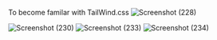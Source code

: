 To become familar with TailWind.css
![Screenshot (228)](https://user-images.githubusercontent.com/105300437/197340991-4d864a3c-1d43-4a97-b37a-17982493d8a6.png)

![Screenshot (230)](https://user-images.githubusercontent.com/105300437/197341036-a522654c-dab0-4372-9aaa-c8c550c459d0.png)
![Screenshot (233)](https://user-images.githubusercontent.com/105300437/197391871-594a7eb5-35b9-4ba8-b989-08317f5a6573.png)
![Screenshot (234)](https://user-images.githubusercontent.com/105300437/197391875-e299b4e0-63c7-4336-a8fe-0e8e42fa0dbf.png)

